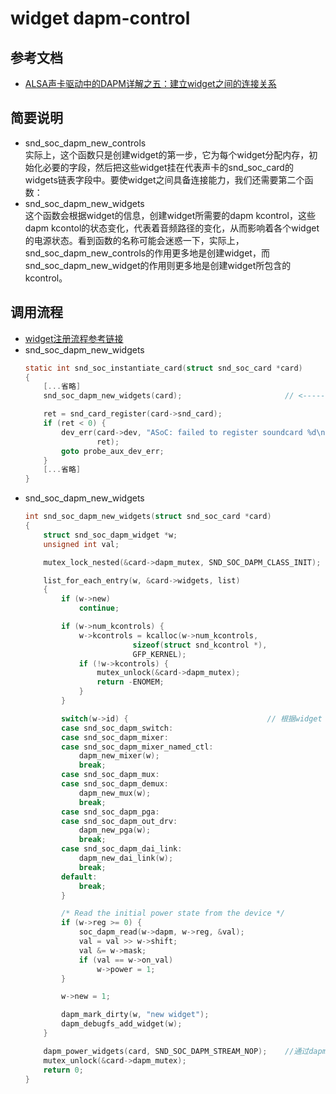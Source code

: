 # widget dapm-control

## 参考文档

* [ALSA声卡驱动中的DAPM详解之五：建立widget之间的连接关系](https://blog.csdn.net/DroidPhone/article/details/14052861)

## 简要说明

* snd_soc_dapm_new_controls  
  实际上，这个函数只是创建widget的第一步，它为每个widget分配内存，初始化必要的字段，然后把这些widget挂在代表声卡的snd_soc_card的widgets链表字段中。要使widget之间具备连接能力，我们还需要第二个函数：
* snd_soc_dapm_new_widgets  
  这个函数会根据widget的信息，创建widget所需要的dapm kcontrol，这些dapm kcontol的状态变化，代表着音频路径的变化，从而影响着各个widget的电源状态。看到函数的名称可能会迷惑一下，实际上，snd_soc_dapm_new_controls的作用更多地是创建widget，而snd_soc_dapm_new_widget的作用则更多地是创建widget所包含的kcontrol。

## 调用流程

* [widget注册流程参考链接](0008_widget-control-route_Add_To_Card.md#widget)
* snd_soc_dapm_new_widgets
  ```C
  static int snd_soc_instantiate_card(struct snd_soc_card *card)
  {
      [...省略]
      snd_soc_dapm_new_widgets(card);                       // <-----
  
      ret = snd_card_register(card->snd_card);
      if (ret < 0) {
          dev_err(card->dev, "ASoC: failed to register soundcard %d\n",
                  ret);
          goto probe_aux_dev_err;
      }
      [...省略]
  }
  ```
* snd_soc_dapm_new_widgets
  ```C
  int snd_soc_dapm_new_widgets(struct snd_soc_card *card)
  {
      struct snd_soc_dapm_widget *w;
      unsigned int val;
  
      mutex_lock_nested(&card->dapm_mutex, SND_SOC_DAPM_CLASS_INIT);
  
      list_for_each_entry(w, &card->widgets, list)
      {
          if (w->new)
              continue;
  
          if (w->num_kcontrols) {
              w->kcontrols = kcalloc(w->num_kcontrols,
                          sizeof(struct snd_kcontrol *),
                          GFP_KERNEL);
              if (!w->kcontrols) {
                  mutex_unlock(&card->dapm_mutex);
                  return -ENOMEM;
              }
          }
  
          switch(w->id) {                               // 根据widget id创建不同的mixer/mux/gpa/dai_link
          case snd_soc_dapm_switch:
          case snd_soc_dapm_mixer:
          case snd_soc_dapm_mixer_named_ctl:
              dapm_new_mixer(w);
              break;
          case snd_soc_dapm_mux:
          case snd_soc_dapm_demux:
              dapm_new_mux(w);
              break;
          case snd_soc_dapm_pga:
          case snd_soc_dapm_out_drv:
              dapm_new_pga(w);
              break;
          case snd_soc_dapm_dai_link:
              dapm_new_dai_link(w);
              break;
          default:
              break;
          }
  
          /* Read the initial power state from the device */
          if (w->reg >= 0) {
              soc_dapm_read(w->dapm, w->reg, &val);
              val = val >> w->shift;
              val &= w->mask;
              if (val == w->on_val)
                  w->power = 1;
          }
  
          w->new = 1;
  
          dapm_mark_dirty(w, "new widget");
          dapm_debugfs_add_widget(w);
      }
  
      dapm_power_widgets(card, SND_SOC_DAPM_STREAM_NOP);    //通过dapm_power_widgets函数，统一处理所有位于dapm_dirty链表上的widget的状态改变：
      mutex_unlock(&card->dapm_mutex);
      return 0;
  }
  ```
